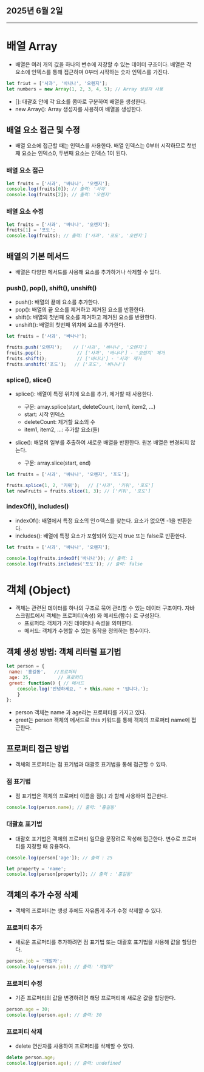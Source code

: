 ## 2025년 6월 2일

---

# 배열 Array

- 배열은 여러 개의 값을 하나의 변수에 저장할 수 있는 데이터 구조이다. 배열은 각 요소에 인덱스를 통해 접근하며 0부터 시작하는 숫자 인덱스를 가진다.

```js
let friut = ['사과', '바나나', '오렌지'];
let numbers = new Array(1, 2, 3, 4, 5); // Array 생성자 사용
```
 - []: 대괄호 안에 각 요소를 콤마로 구분하여 배열을 생성한다.
 - new Array(): Array 생성자를 사용하여 배열을 생성한다.

## 배열 요소 접근 및 수정

 - 배열 요소에 접근할 때는 인덱스를 사용한다. 배열 인덱스는 0부터 시작하므로 첫번째 요소는 인덱스0, 두번째 요소는 인덱스 1이 된다.

### 배열 요소 접근
```js
let fruits = ['사과', '바나나', '오렌지'];
console.log(fruits[0]); // 출력: '사과'
console.log(fruits[2]); // 출력: '오렌지'
```
### 배열 요소 수정
```js
let fruits = ['사과', '바나나', '오렌지'];
fruits[1] = '포도';
console.log(fruits); // 출력: ['사과', '포도', '오렌지']
```

## 배열의 기본 메서드

- 배열은 다양한 메서드를 사용해 요소를 추가하거나 삭제할 수 있다.

### push(), pop(), shift(), unshift()

 - push(): 배열의 끝에 요소를 추가한다.
 - pop(): 배열의 끝 요소를 제거하고 제거된 요소를 반환한다.
 - shift(): 배열의 첫번째 요소를 제거하고 제거된 요소를 반환한다.
 - unshift(): 배열의 첫번째 위치에 요소를 추가한다.
```js
let fruits = ['사과', '바나나'];

fruits.push('오렌지');    // ['사과', '바나나', '오렌지']
fruits.pop();             // ['사과', '바나나'] - '오렌지' 제거
fruits.shift();           // ['바나나'] - '사과' 제거
fruits.unshift('포도');   // ['포도', '바나나']
```

### splice(), slice()

- splice(): 배열이 특정 위치에 요소를 추가, 제거할 때 사용한다.
  - 구문: array.splice(start, deleteCount, item1, item2, ...)
  - start: 시작 인덱스
  - deleteCount: 제거할 요소의 수
  - item1, item2, ...: 추가할 요소(들)

- slice(): 배열의 일부를 추출하여 새로운 배열을 반환한다. 원본 배열은 변경되지 않는다.
  - 구문: array.slice(start, end)

```js
let fruits = ['사과', '바나나', '오렌지', '포도'];

fruits.splice(1, 2, '키위');   // ['사과', '키위', '포도']
let newFruits = fruits.slice(1, 3); // ['키위', '포도']
```

### indexOf(), includes()

 - indexOf(): 배열에서 특정 요소의 인ㅇ덱스를 찾는다. 요소가 없으면 -1을 반환한다.
 - includes(): 배열에 특정 요소가 포함되어 있는지 true 또는 false로 반환한다.

```js
let fruits = ['사과', '바나나', '오렌지'];

console.log(fruits.indexOf('바나나')); // 출력: 1
console.log(fruits.includes('포도')); // 출력: false
```

# 객체 (Object)

- 객체는 관련된 데이터를 하나의 구조로 묶어 관리할 수 있는 데이터 구조이다. 자바스크립트에서 객체는 프로퍼티(속성) 와 메서드(함수) 로 구성된다.
  - 프로퍼티: 객체가 가진 데이터나 속성을 의미한다.
  - 메서드: 객체가 수행할 수 있는 동작을 정의하는 함수이다.
 
 ## 객체 생성 방법: 객체 리터럴 표기법

 ```js
let person = {
  name: '홍길동',   //프로퍼티
  age: 25,          // 프로퍼티
  greet: function() { // 메서드
     console.log('안녕하세요, ' + this.name + '입니다.');
     }
};
```
 - person 객체는 name 과 age라는 프로퍼티를 가지고 있다.
 - greet는 person 객체의 메서드로 this 키워드를 통해 객체의 프로퍼티 name에 접근한다.

## 프로퍼티 접근 방법

- 객체의 프로퍼티는 점 표기법과 대괄호 표기법을 통해 접근할 수 있따.

### 점 표기법

- 점 표기법은 객체의 프로퍼티 이름을 점(.) 과 함께 사용하여 접근한다.
```js
console.log(person.name); // 출력: '홍길동'
```

### 대괄호 표기법

- 대괄호 표기법은 객체의 프로퍼티 일므을 문장려로 작성해 접근한다. 변수로 프로퍼티를 지정할 때 유용하다.
```js
console.log(person['age']); // 출력 : 25

let property = 'name';
console.log(person[property]); // 출력 : '홍길동'
```

## 객체의 추가 수정 삭제
- 객체의 프로퍼티는 생성 후에도 자유롭게 추가 수정 삭제할 수 있다.

### 프로퍼티 추가
- 새로운 프로퍼티를 추가하려면 점 표기법 또는 대괄호 표기법을 사용해 값을 할당한다.
```js
person.job = '개발자';
console.log(person.job); // 출력: '개발자'
```

### 프로퍼티 수정
- 기존 프로퍼티의 값을 변경하려면 해당 프로퍼티에 새로운 값을 할당한다.
```js
person.age = 30;
console.log(person.age); // 출력: 30
```

### 프로퍼티 삭제
- delete 연산자를 사용하여 프로퍼티를 삭제할 수 있다.
```js
delete person.age;
console.log(person.age); // 출력: undefined
```
